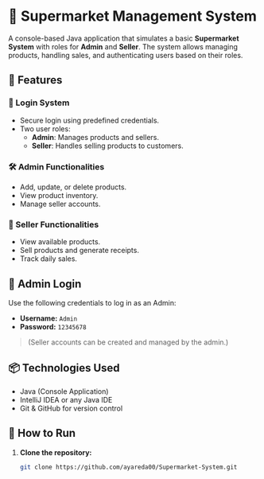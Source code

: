 # 🛒 Supermarket Management System

A console-based Java application that simulates a basic **Supermarket System** with roles for **Admin** and **Seller**. The system allows managing products, handling sales, and authenticating users based on their roles.

## 🎯 Features

### 👤 Login System
- Secure login using predefined credentials.
- Two user roles:
  - **Admin**: Manages products and sellers.
  - **Seller**: Handles selling products to customers.

### 🛠 Admin Functionalities
- Add, update, or delete products.
- View product inventory.
- Manage seller accounts.

### 🧾 Seller Functionalities
- View available products.
- Sell products and generate receipts.
- Track daily sales.

## 🔐 Admin Login

Use the following credentials to log in as an Admin:

- **Username:** `Admin`  
- **Password:** `12345678`

> (Seller accounts can be created and managed by the admin.)

## 📦 Technologies Used

- Java (Console Application)
- IntelliJ IDEA or any Java IDE
- Git & GitHub for version control

## 🚀 How to Run

1. **Clone the repository:**

   ```bash
   git clone https://github.com/ayareda00/Supermarket-System.git
